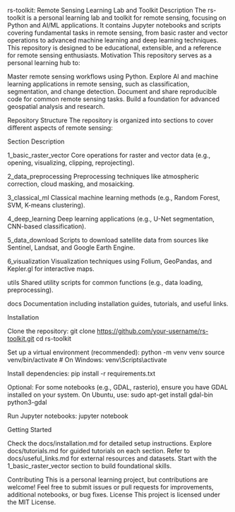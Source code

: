 rs-toolkit: Remote Sensing Learning Lab and Toolkit
Description
The rs-toolkit is a personal learning lab and toolkit for remote sensing, focusing on Python and AI/ML applications. It contains Jupyter notebooks and scripts covering fundamental tasks in remote sensing, from basic raster and vector operations to advanced machine learning and deep learning techniques. This repository is designed to be educational, extensible, and a reference for remote sensing enthusiasts.
Motivation
This repository serves as a personal learning hub to:

Master remote sensing workflows using Python.
Explore AI and machine learning applications in remote sensing, such as classification, segmentation, and change detection.
Document and share reproducible code for common remote sensing tasks.
Build a foundation for advanced geospatial analysis and research.

Repository Structure
The repository is organized into sections to cover different aspects of remote sensing:



Section
Description



1_basic_raster_vector
Core operations for raster and vector data (e.g., opening, visualizing, clipping, reprojecting).


2_data_preprocessing
Preprocessing techniques like atmospheric correction, cloud masking, and mosaicking.


3_classical_ml
Classical machine learning methods (e.g., Random Forest, SVM, K-means clustering).


4_deep_learning
Deep learning applications (e.g., U-Net segmentation, CNN-based classification).


5_data_download
Scripts to download satellite data from sources like Sentinel, Landsat, and Google Earth Engine.


6_visualization
Visualization techniques using Folium, GeoPandas, and Kepler.gl for interactive maps.


utils
Shared utility scripts for common functions (e.g., data loading, preprocessing).


docs
Documentation including installation guides, tutorials, and useful links.


Installation

Clone the repository:
git clone https://github.com/your-username/rs-toolkit.git
cd rs-toolkit


Set up a virtual environment (recommended):
python -m venv venv
source venv/bin/activate  # On Windows: venv\Scripts\activate


Install dependencies:
pip install -r requirements.txt


Optional: For some notebooks (e.g., GDAL, rasterio), ensure you have GDAL installed on your system. On Ubuntu, use:
sudo apt-get install gdal-bin python3-gdal


Run Jupyter notebooks:
jupyter notebook



Getting Started

Check the docs/installation.md for detailed setup instructions.
Explore docs/tutorials.md for guided tutorials on each section.
Refer to docs/useful_links.md for external resources and datasets.
Start with the 1_basic_raster_vector section to build foundational skills.

Contributing
This is a personal learning project, but contributions are welcome! Feel free to submit issues or pull requests for improvements, additional notebooks, or bug fixes.
License
This project is licensed under the MIT License.
